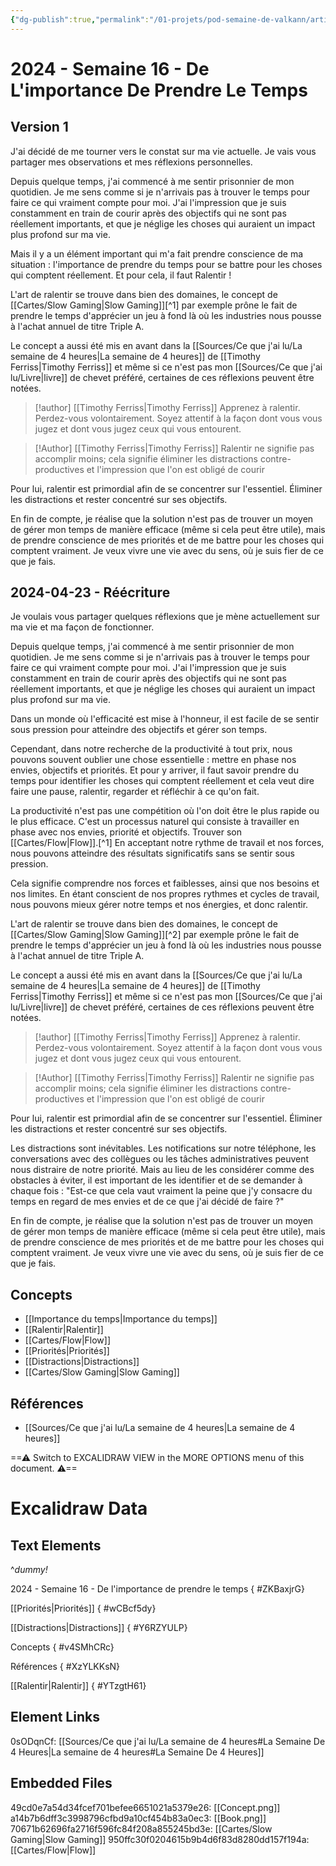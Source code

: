 ```yaml
---
{"dg-publish":true,"permalink":"/01-projets/pod-semaine-de-valkann/articles/2024-semaine-16-de-l-importance-de-prendre-le-temps/","title":"2024 - Semaine 16 - De L'importance De Prendre Le Temps","tags":["excalidraw","PROJET"]}
---
```



# 2024 - Semaine 16 - De L'importance De Prendre Le Temps

## Version 1

J'ai décidé de me tourner vers le constat sur ma vie actuelle. Je vais vous partager mes observations et mes réflexions personnelles.

Depuis quelque temps, j'ai commencé à me sentir prisonnier de mon quotidien. Je me sens comme si je n'arrivais pas à trouver le temps pour faire ce qui vraiment compte pour moi. J'ai l'impression que je suis constamment en train de courir après des objectifs qui ne sont pas réellement importants, et que je néglige les choses qui auraient un impact plus profond sur ma vie.

Mais il y a un élément important qui m'a fait prendre conscience de ma situation : l'importance de prendre du temps pour se battre pour les choses qui comptent réellement. Et pour cela, il faut Ralentir !

L'art de ralentir se trouve dans bien des domaines, le concept de [[Cartes/Slow Gaming\|Slow Gaming]][^1] par exemple prône le fait de prendre le temps d'apprécier un jeu à fond là où les industries nous pousse à l'achat annuel de titre Triple A. 

Le concept a aussi été mis en avant dans la [[Sources/Ce que j'ai lu/La semaine de 4 heures\|La semaine de 4 heures]] de [[Timothy Ferriss\|Timothy Ferriss]] et même si ce n'est pas mon [[Sources/Ce que j'ai lu/Livre\|livre]] de chevet préféré, certaines de ces réflexions peuvent être notées.

> [!author] [[Timothy Ferriss\|Timothy Ferriss]]
> Apprenez à ralentir. Perdez-vous volontairement. Soyez attentif à la façon dont vous vous jugez et dont vous jugez ceux qui vous entourent.

> [!Author] [[Timothy Ferriss\|Timothy Ferriss]]
> Ralentir ne signifie pas accomplir moins; cela signifie éliminer les distractions contre-productives et l'impression que l'on est obligé de courir

Pour lui, ralentir est primordial afin de se concentrer sur l'essentiel. Éliminer les distractions et rester concentré sur ses objectifs.

En fin de compte, je réalise que la solution n'est pas de trouver un moyen de gérer mon temps de manière efficace (même si cela peut être utile), mais de prendre conscience de mes priorités et de me battre pour les choses qui comptent vraiment. Je veux vivre une vie avec du sens, où je suis fier de ce que je fais.

## 2024-04-23 - Réécriture

Je voulais vous partager quelques réflexions que je mène actuellement sur ma vie et ma façon de fonctionner.

Depuis quelque temps, j'ai commencé à me sentir prisonnier de mon quotidien. Je me sens comme si je n'arrivais pas à trouver le temps pour faire ce qui vraiment compte pour moi. J'ai l'impression que je suis constamment en train de courir après des objectifs qui ne sont pas réellement importants, et que je néglige les choses qui auraient un impact plus profond sur ma vie.

Dans un monde où l'efficacité est mise à l'honneur, il est facile de se sentir sous pression pour atteindre des objectifs et gérer son temps. 

Cependant, dans notre recherche de la productivité à tout prix, nous pouvons souvent oublier une chose essentielle : mettre en phase nos envies, objectifs et priorités. Et pour y arriver, il faut savoir prendre du temps pour identifier les choses qui comptent réellement et cela veut dire faire une pause, ralentir, regarder et réfléchir à ce qu'on fait.

La productivité n'est pas une compétition où l'on doit être le plus rapide ou le plus efficace. C'est un processus naturel qui consiste à travailler en phase avec nos envies, priorité et objectifs. Trouver son [[Cartes/Flow\|Flow]].[^1] En acceptant notre rythme de travail et nos forces, nous pouvons atteindre des résultats significatifs sans se sentir sous pression.

Cela signifie comprendre nos forces et faiblesses, ainsi que nos besoins et nos limites. En étant conscient de nos propres rythmes et cycles de travail, nous pouvons mieux gérer notre temps et nos énergies, et donc ralentir.

L'art de ralentir se trouve dans bien des domaines, le concept de [[Cartes/Slow Gaming\|Slow Gaming]][^2] par exemple prône le fait de prendre le temps d'apprécier un jeu à fond là où les industries nous pousse à l'achat annuel de titre Triple A. 

Le concept a aussi été mis en avant dans la [[Sources/Ce que j'ai lu/La semaine de 4 heures\|La semaine de 4 heures]] de [[Timothy Ferriss\|Timothy Ferriss]] et même si ce n'est pas mon [[Sources/Ce que j'ai lu/Livre\|livre]] de chevet préféré, certaines de ces réflexions peuvent être notées.

> [!author] [[Timothy Ferriss\|Timothy Ferriss]]
> Apprenez à ralentir. Perdez-vous volontairement. Soyez attentif à la façon dont vous vous jugez et dont vous jugez ceux qui vous entourent.

> [!Author] [[Timothy Ferriss\|Timothy Ferriss]]
> Ralentir ne signifie pas accomplir moins; cela signifie éliminer les distractions contre-productives et l'impression que l'on est obligé de courir

Pour lui, ralentir est primordial afin de se concentrer sur l'essentiel. Éliminer les distractions et rester concentré sur ses objectifs.

Les distractions sont inévitables. Les notifications sur notre téléphone, les conversations avec des collègues ou les tâches administratives peuvent nous distraire de notre priorité. Mais au lieu de les considérer comme des obstacles à éviter, il est important de les identifier et de se demander à chaque fois : "Est-ce que cela vaut vraiment la peine que j'y consacre du temps en regard de mes envies et de ce que j'ai décidé de faire ?"

En fin de compte, je réalise que la solution n'est pas de trouver un moyen de gérer mon temps de manière efficace (même si cela peut être utile), mais de prendre conscience de mes priorités et de me battre pour les choses qui comptent vraiment. Je veux vivre une vie avec du sens, où je suis fier de ce que je fais.

## Concepts

- [[Importance du temps\|Importance du temps]]
- [[Ralentir\|Ralentir]]
- [[Cartes/Flow\|Flow]]
- [[Priorités\|Priorités]]
- [[Distractions\|Distractions]]
- [[Cartes/Slow Gaming\|Slow Gaming]]

## Références

- [[Sources/Ce que j'ai lu/La semaine de 4 heures\|La semaine de 4 heures]]

==⚠  Switch to EXCALIDRAW VIEW in the MORE OPTIONS menu of this document. ⚠==

# Excalidraw Data
## Text Elements

^_dummy!_


2024 - Semaine 16 - De l'importance de prendre le temps
{ #ZKBaxjrG}


[[Priorités\|Priorités]]
{ #wCBcf5dy}


[[Distractions\|Distractions]]
{ #Y6RZYULP}


Concepts
{ #v4SMhCRc}


Références
{ #XzYLKKsN}


[[Ralentir\|Ralentir]]
{ #YTzgtH61}


## Element Links
0sODqnCf: [[Sources/Ce que j'ai lu/La semaine de 4 heures#La Semaine De 4 Heures\|La semaine de 4 heures#La Semaine De 4 Heures]]

## Embedded Files
49cd0e7a54d34fcef701befee6651021a5379e26: [[Concept.png]]
a14b7b6dff3c3998796cfbd9a10cf454b83a0ec3: [[Book.png]]
70671b62696fa2716f596fc84f208a855245bd3e: [[Cartes/Slow Gaming\|Slow Gaming]]
950ffc30f0204615b9b4d6f83d8280dd157f194a: [[Cartes/Flow\|Flow]]


